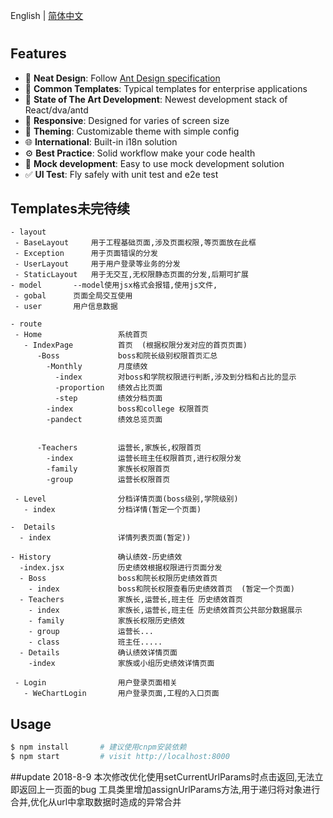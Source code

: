 English | [简体中文](./README.zh-CN.md)

# 

## Features

- :gem: **Neat Design**: Follow [Ant Design specification](http://ant.design/)
- :triangular_ruler: **Common Templates**: Typical templates for enterprise applications
- :rocket: **State of The Art Development**: Newest development stack of React/dva/antd
- :iphone: **Responsive**: Designed for varies of screen size
- :art: **Theming**: Customizable theme with simple config
- :globe_with_meridians: **International**: Built-in i18n solution
- :gear: **Best Practice**: Solid workflow make your code health
- :1234: **Mock development**: Easy to use mock development solution
- :white_check_mark: **UI Test**: Fly safely with unit test and e2e test

## Templates未完待续

```
- layout
 - BaseLayout     用于工程基础页面,涉及页面权限,等页面放在此框
 - Exception      用于页面错误的分发
 - UserLayout     用于用户登录等业务的分发
 - StaticLayout   用于无交互,无权限静态页面的分发,后期可扩展
- model       --model使用jsx格式会报错,使用js文件,
 - gobal      页面全局交互使用
 - user       用户信息数据

- route
 - Home                 系统首页
   - IndexPage          首页  (根据权限分发对应的首页页面)
      -Boss             boss和院长级别权限首页汇总
        -Monthly        月度绩效
          -index        对boss和学院权限进行判断,涉及到分档和占比的显示
          -proportion   绩效占比页面
          -step         绩效分档页面
        -index          boss和college 权限首页
        -pandect        绩效总览页面
        

      -Teachers         运营长,家族长,权限首页
        -index          运营长班主任权限首页,进行权限分发
        -family         家族长权限首页
        -group          运营长权限首页

 - Level                分档详情页面(boss级别,学院级别)
   - index              分档详情(暂定一个页面)

-  Details
  - index               详情列表页面(暂定))

- History               确认绩效-历史绩效
  -index.jsx            历史绩效根据权限进行页面分发
  - Boss                boss和院长权限历史绩效首页
    - index             boss和院长权限查看历史绩效首页  (暂定一个页面)
  - Teachers            家族长,运营长,班主任 历史绩效首页
    - index             家族长,运营长,班主任 历史绩效首页公共部分数据展示
    - family            家族长权限历史绩效
    - group             运营长...
    - class             班主任.....
  - Details             确认绩效详情页面
    -index              家族或小组历史绩效详情页面

 - Login                用户登录页面相关
   - WeChartLogin       用户登录页面,工程的入口页面
```

## Usage

```bash
$ npm install       # 建议使用cnpm安装依赖
$ npm start         # visit http://localhost:8000
```
##update
2018-8-9
    本次修改优化使用setCurrentUrlParams时点击返回,无法立即返回上一页面的bug
    工具类里增加assignUrlParams方法,用于递归将对象进行合并,优化从url中拿取数据时造成的异常合并

